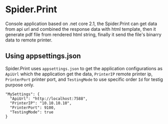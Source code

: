 # Spider.Print
Console application based on .net core 2.1, the Spider.Print can get data from api url and combined the response data with html template,
then it generate pdf file from rendered html string, finally it send the file's binarry data to remote printer.

## Using appsettings.json
Spider.Print uses `appsettings.json` to get the application configurations as `ApiUrl` which the application get the data, `PrinterIP` remote printer ip, `PrinterPort` printer port, and `TestingMode` to use specific order `Id` for testig purpose only.
```json=
"MySettings": {
  "ApiUrl": "http://localhost:7588",
  "PrinterIP": "10.10.10.10",
  "PrinterPort": 9100,
  "TestingMode": true
}
```
